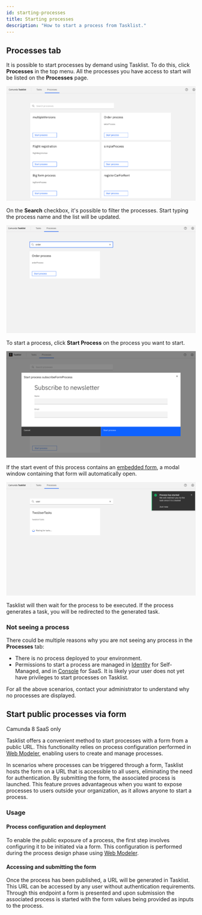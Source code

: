 ```yaml
---
id: starting-processes
title: Starting processes
description: "How to start a process from Tasklist."
---
```


## Processes tab

It is possible to start processes by demand using Tasklist. To do this, click **Processes** in the top menu. All the processes you have access to start will be listed on the **Processes** page.

![tasklist-processes](img/tasklist-processes.png)

On the **Search** checkbox, it's possible to filter the processes. Start typing the process name and the list will be updated.

![tasklist-processes-search](img/tasklist-processes-search.png)

To start a process, click **Start Process** on the process you want to start.

![tasklist-processes-start-with-form](img/tasklist-processes-start-with-form.png)

If the start event of this process contains an [embedded form](/docs/components/modeler/web-modeler/advanced-modeling/publish-public-processes.md/#embed-form-in-start-event), a modal window containing that form will automatically open.

![tasklist-processes-start](img/tasklist-processes-start.png)

Tasklist will then wait for the process to be executed. If the process generates a task, you will be redirected to the generated task.

### Not seeing a process

There could be multiple reasons why you are not seeing any process in the **Processes** tab:

- There is no process deployed to your environment.
- Permissions to start a process are managed in [Identity](/docs/self-managed/identity/user-guide/authorizations/managing-resource-authorizations.md) for Self-Managed, and in [Console](/docs/components/console/manage-organization/manage-users.md) for SaaS. It is likely your user does not yet have privileges to start processes on Tasklist.

For all the above scenarios, contact your administrator to understand why no processes are displayed.

## Start public processes via form

<span class="badge badge--cloud">Camunda 8 SaaS only</span>

Tasklist offers a convenient method to start processes with a form from a public URL. This functionality relies on process configuration performed in [Web Modeler](/docs/components/modeler/web-modeler/advanced-modeling/publish-public-processes.md), enabling users to create and manage processes.

In scenarios where processes can be triggered through a form, Tasklist hosts the form on a URL that is accessible to all users, eliminating the need for authentication. By submitting the form, the associated process is launched. This feature proves advantageous when you want to expose processes to users outside your organization, as it allows anyone to start a process.

### Usage

#### Process configuration and deployment

To enable the public exposure of a process, the first step involves configuring it to be initiated via a form. This configuration is performed during the process design phase using [Web Modeler](/docs/components/modeler/web-modeler/advanced-modeling/publish-public-processes.md).

#### Accessing and submitting the form

Once the process has been published, a URL will be generated in Tasklist. This URL can be accessed by any user without authentication requirements. Through this endpoint a form is presented and upon submission the associated process is started with the form values being provided as inputs to the process.
